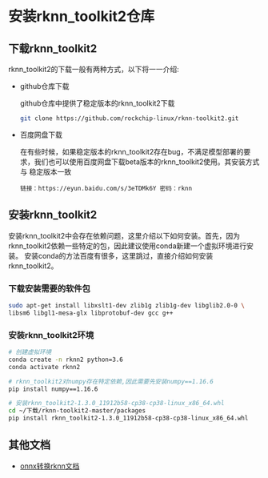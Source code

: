 # 安装rknn_toolkit2仓库

## 下载rknn_toolkit2

rknn_toolkit2的下载一般有两种方式，以下将一一介绍:

* github仓库下载

  github仓库中提供了稳定版本的rknn_toolkit2下载
  ```bash
  git clone https://github.com/rockchip-linux/rknn-toolkit2.git
  ```
  
* 百度网盘下载

  在有些时候，如果稳定版本的rknn_toolkit2存在bug，不满足模型部署的要求，我们也可以使用百度网盘下载beta版本的rknn_toolkit2使用。其安装方式与
  稳定版本一致
  ```text
  链接：https://eyun.baidu.com/s/3eTDMk6Y 密码：rknn
  ```
  
## 安装rknn_toolkit2

安装rknn_toolkit2中会存在依赖问题，这里介绍以下如何安装。首先，因为rknn_toolkit2依赖一些特定的包，因此建议使用conda新建一个虚拟环境进行安装。
安装conda的方法百度有很多，这里跳过，直接介绍如何安装rknn_toolkit2。


### 下载安装需要的软件包
```bash
sudo apt-get install libxslt1-dev zlib1g zlib1g-dev libglib2.0-0 \
libsm6 libgl1-mesa-glx libprotobuf-dev gcc g++
```

### 安装rknn_toolkit2环境
```bash
# 创建虚拟环境
conda create -n rknn2 python=3.6
conda activate rknn2

# rknn_toolkit2对numpy存在特定依赖,因此需要先安装numpy==1.16.6
pip install numpy==1.16.6

# 安装rknn_toolkit2-1.3.0_11912b58-cp38-cp38-linux_x86_64.whl 
cd ~/下载/rknn-toolkit2-master/packages
pip install rknn_toolkit2-1.3.0_11912b58-cp38-cp38-linux_x86_64.whl 
```

## 其他文档
- [onnx转换rknn文档](./export.md)